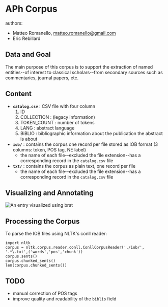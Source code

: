# APh Corpus

authors:

* Matteo Romanello, <matteo.romanello@gmail.com>
* Eric Rebillard

## Data and Goal

The main purpose of this corpus is to support the extraction of named entities--of interest to classical scholars--from secondary sources such as commentaries, journal papers, etc. 

## Content

* **`catalog.csv`** : CSV file with four column
	1. ID
	2. COLLECTION : (legacy information)
	3. TOKEN_COUNT : number of tokens
	4. LANG : abstract language
	5. BiBLIO : bibliographic information about the publication the abstract is about
* **`iob/`** : contains the corpus one record per file stored as IOB format (3 columns: token, POS tag, NE label)
	* the name of each file--excluded the file extension--has a corresponding record in the `catalog.csv` file
* **`txt/`** : contains the corpus as plain text, one record per file
	* the name of each file--excluded the file extension--has a corresponding record in the `catalog.csv` file

## Visualizing and Annotating

![An entry visualized using brat](APh_Corpus/blob/master/files/brat_viz.png)

## Processing the Corpus

To parse the IOB files using NLTK's conll reader:
	
	import nltk
	corpus = nltk.corpus.reader.conll.ConllCorpusReader('./iob/', '.*\.txt',('words','pos','chunk'))
	corpus.sents()
	corpus.chunked_sents()
	len(corpus.chunked_sents())

## TODO

* manual correction of POS tags
* improve quality and readability of the `biblio` field
